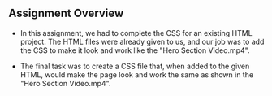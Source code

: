 
## Assignment Overview
- In this assignment, we had to complete the CSS for an existing HTML project. The HTML files were already given to us, and our job was to add the CSS to make it look and work like the "Hero Section Video.mp4".

- The final task was to create a CSS file that, when added to the given HTML, would make the page look and work the same as shown in the "Hero Section Video.mp4".
